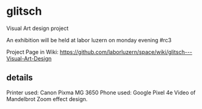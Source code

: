 # glitsch

Visual Art design project

An exhibition will be held at labor luzern on monday evening #rc3

Project Page in Wiki: https://github.com/laborluzern/space/wiki/glitsch---Visual-Art-Design

## details


Printer used: Canon Pixma MG 3650
Phone used: Google Pixel 4e
Video of Mandelbrot Zoom effect design.



